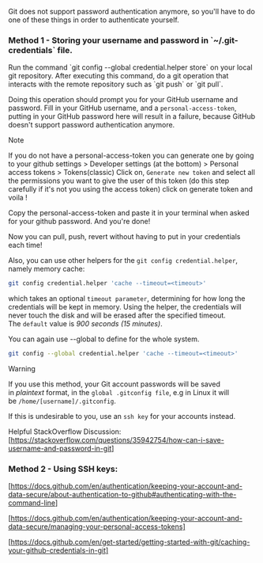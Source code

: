 
Git does not support password authentication anymore, so you'll have to do one of these things in order to authenticate yourself.

<h3>Method 1 - Storing your username and password in `~/.git-credentials` file. </h3>
Run the command `git config --global credential.helper store` on your local git repository. After executing this command, do a git operation that interacts with the remote repository such as `git push` or `git pull`.

Doing this operation should prompt you for your GitHub username and password. Fill in your GitHub username, and a `personal-access-token`, putting in your GitHub password here will result in a failure, because GitHub doesn't support password authentication anymore.

> [!note]
> If you do not have a personal-access-token you can generate one by going to your github settings > Developer settings (at the bottom) > Personal access tokens > Tokens(classic)
> Click on,  `Generate new token` and select all the permissions you want to give the user of this token (do this step carefully if it's not you using the access token) click on generate token and voila !

Copy the personal-access-token and paste it in your terminal when asked for your github password. And you're done! 

Now you can pull, push, revert without having to put in your credentials each time!


Also, you can use other helpers for the `git config credential.helper`, namely memory cache:

````bash
git config credential.helper 'cache --timeout=<timeout>'
````

which takes an optional `timeout parameter`, determining for how long the credentials will be kept in memory. Using the helper, the credentials will never touch the disk and will be erased after the specified timeout. The `default` value is _900 seconds (15 minutes)_.

You can again use --global to define for the whole system.

```bash
git config --global credential.helper 'cache --timeout=<timeout>'
```

>[!warning]
>If you use this method, your Git account passwords will be saved in _plaintext_ format, in the `global .gitconfig file`, e.g in Linux it will be `/home/[username]/.gitconfig`.

If this is undesirable to you, use an `ssh key` for your accounts instead.

Helpful StackOverflow Discussion: [https://stackoverflow.com/questions/35942754/how-can-i-save-username-and-password-in-git]


<h3>Method 2 - Using SSH keys:</h3>

[https://docs.github.com/en/authentication/keeping-your-account-and-data-secure/about-authentication-to-github#authenticating-with-the-command-line]

[https://docs.github.com/en/authentication/keeping-your-account-and-data-secure/managing-your-personal-access-tokens]

[https://docs.github.com/en/get-started/getting-started-with-git/caching-your-github-credentials-in-git]








